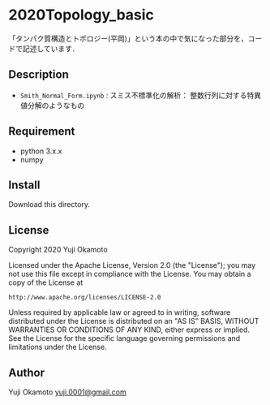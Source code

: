 2020Topology_basic
===

「タンパク質構造とトポロジー(平岡)」という本の中で気になった部分を，コードで記述しています．

## Description

- ``Smith_Normal_Form.ipynb`` : スミス不標準化の解析： 整数行列に対する特異値分解のようなもの


## Requirement
 - python 3.x.x
 - numpy
## Install
Download this directory.

## License
Copyright 2020 Yuji Okamoto

Licensed under the Apache License, Version 2.0 (the "License");
you may not use this file except in compliance with the License.
You may obtain a copy of the License at

    http://www.apache.org/licenses/LICENSE-2.0

Unless required by applicable law or agreed to in writing, software
distributed under the License is distributed on an "AS IS" BASIS,
WITHOUT WARRANTIES OR CONDITIONS OF ANY KIND, either express or implied.
See the License for the specific language governing permissions and
limitations under the License.


## Author
Yuji Okamoto yuji.0001@gmail.com
